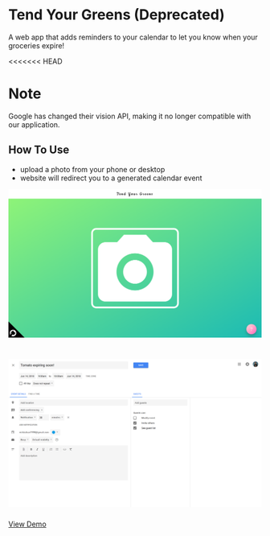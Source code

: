 # Tend Your Greens (Deprecated)
A web app that adds reminders to your calendar to let you know when your groceries expire!

<<<<<<< HEAD
# Note
Google has changed their vision API, making it no longer compatible with our application.

## How To Use
* upload a photo from your phone or desktop
* website will redirect you to a generated calendar event

![landing page](./screenshots/landing.png)

![calendar event](./screenshots/calendar.png)
=======
[View Demo](http://tendyourgreens.tech/)
